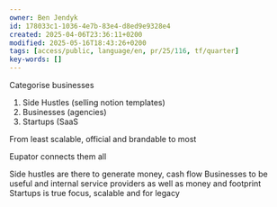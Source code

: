 ```yaml
---
owner: Ben Jendyk
id: 178033c1-1036-4e7b-83e4-d8ed9e9328e4
created: 2025-04-06T23:36:11+0200
modified: 2025-05-16T18:43:26+0200
tags: [access/public, language/en, pr/25/116, tf/quarter]
key-words: []
---
```


Categorise businesses

1. Side Hustles (selling notion templates)
2. Businesses (agencies)
3. Startups (SaaS

From least scalable, official and brandable to most 

Eupator connects them all 

Side hustles are there to generate money, cash flow
Businesses to be useful and internal service providers as well as money and footprint
Startups is true focus, scalable and for legacy